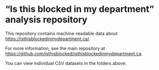 # “Is this blocked in my department” analysis repository

This repository contains machine-readable data about <https://isthisblockedinmydepartment.ca/>.

For more information, see the main repository at <https://github.com/isthisblocked/isthisblockedinmydepartment.ca>.

You can view individual CSV datasets in the folders above.
